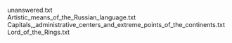 unanswered.txt  
Artistic_means_of_the_Russian_language.txt  
Capitals,_administrative_centers_and_extreme_points_of_the_continents.txt  
Lord_of_the_Rings.txt  
